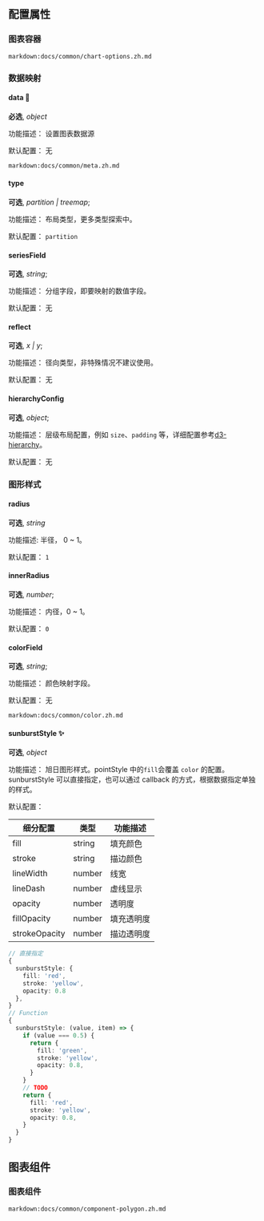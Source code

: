 ## 配置属性

### 图表容器

`markdown:docs/common/chart-options.zh.md`

### 数据映射

#### data 📌

**必选**, _object_

功能描述： 设置图表数据源

默认配置： 无

`markdown:docs/common/meta.zh.md`

#### type

**可选**, _partition | treemap_;

功能描述： 布局类型，更多类型探索中。

默认配置： `partition`

#### seriesField

**可选**, _string_;

功能描述： 分组字段，即要映射的数值字段。

默认配置： 无

#### reflect

**可选**, _x | y_;

功能描述： 径向类型，非特殊情况不建议使用。

默认配置： 无

#### hierarchyConfig

**可选**, _object_;

功能描述： 层级布局配置，例如 `size`、`padding` 等，详细配置参考[d3-hierarchy](https://github.com/d3/d3-hierarchy#treemap)。

默认配置： 无

### 图形样式

#### radius

**可选**, _string_

功能描述: 半径， 0 ~ 1。

默认配置： `1`

#### innerRadius

**可选**, _number_;

功能描述： 内径，0 ~ 1。

默认配置： `0`

#### colorField

**可选**, _string_;

功能描述： 颜色映射字段。

默认配置： 无

`markdown:docs/common/color.zh.md`

#### sunburstStyle ✨

**可选**, _object_

功能描述： 旭日图形样式。pointStyle 中的`fill`会覆盖 `color` 的配置。sunburstStyle 可以直接指定，也可以通过 callback 的方式，根据数据指定单独的样式。

默认配置：

| 细分配置      | 类型   | 功能描述   |
| ------------- | ------ | ---------- |
| fill          | string | 填充颜色   |
| stroke        | string | 描边颜色   |
| lineWidth     | number | 线宽       |
| lineDash      | number | 虚线显示   |
| opacity       | number | 透明度     |
| fillOpacity   | number | 填充透明度 |
| strokeOpacity | number | 描边透明度 |

```ts
// 直接指定
{
  sunburstStyle: {
    fill: 'red',
    stroke: 'yellow',
    opacity: 0.8
  },
}
// Function
{
  sunburstStyle: (value, item) => {
    if (value === 0.5) {
      return {
        fill: 'green',
        stroke: 'yellow',
        opacity: 0.8,
      }
    }
    // TODO
    return {
      fill: 'red',
      stroke: 'yellow',
      opacity: 0.8,
    }
  }
}
```

## 图表组件

### 图表组件

`markdown:docs/common/component-polygon.zh.md`

